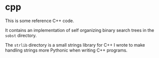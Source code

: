 # cpp

This is some reference C++ code.

It contains an implementation of self organizing binary search trees in the `sobst` directory.

The `strlib` directory is a small strings library for C++ I wrote to make handling strings more Pythonic when writing C++ programs.
